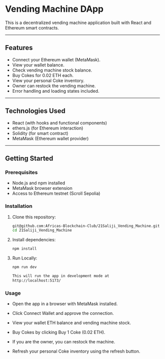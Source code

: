 # Vending Machine DApp

This is a decentralized vending machine application built with React and Ethereum smart contracts.

---

## Features

- Connect your Ethereum wallet (MetaMask).
- View your wallet balance.
- Check vending machine stock balance.
- Buy Cokes for 0.02 ETH each.
- View your personal Coke inventory.
- Owner can restock the vending machine.
- Error handling and loading states included.

---

## Technologies Used

- React (with hooks and functional components)
- ethers.js (for Ethereum interaction)
- Solidity (for smart contract)
- MetaMask (Ethereum wallet provider)

---

## Getting Started

### Prerequisites

- Node.js and npm installed
- MetaMask browser extension
- Access to Ethereum testnet (Scroll Sepolia)

### Installation

1. Clone this repository:

   ```bash
   git@github.com:Africas-Blockchain-Club/21Saliji_Vending_Machine.git
   cd 21Saliji_Vending_Machine

2. Install dependencies:
    ```bash
   npm install

3. Run Locally:
    ```bash
   npm run dev

   This will run the app in development mode at
    http://localhost:5173/

### Usage
- Open the app in a browser with MetaMask installed.

- Click Connect Wallet and approve the connection.

- View your wallet ETH balance and vending machine stock.

- Buy Cokes by clicking Buy 1 Coke (0.02 ETH).

- If you are the owner, you can restock the machine.

- Refresh your personal Coke inventory using the refresh button.
